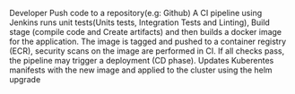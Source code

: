 Developer Push code to a repository(e.g: Github)
A CI pipeline using Jenkins runs unit tests(Units tests, Integration Tests and Linting), Build stage (compile code and Create artifacts) and  then builds a  docker image for the application.
The image is tagged and pushed to a container registry (ECR), security scans on the image are performed in CI.
If all checks pass, the pipeline may trigger a deployment (CD phase).
Updates Kuberentes manifests with the new image and applied to the cluster using the helm upgrade
